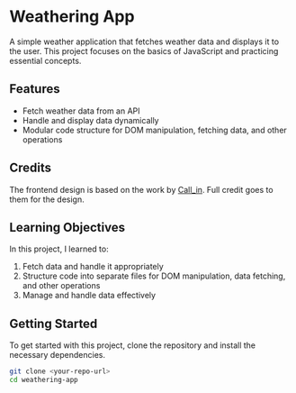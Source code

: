 # Weathering App

A simple weather application that fetches weather data and displays it to the user. This project focuses on the basics of JavaScript and practicing essential concepts.

## Features
- Fetch weather data from an API
- Handle and display data dynamically
- Modular code structure for DOM manipulation, fetching data, and other operations

## Credits
The frontend design is based on the work by [Call_in](https://codepen.io/Call_in/pen/pMYGbZ). Full credit goes to them for the design.

## Learning Objectives
In this project, I learned to:
1. Fetch data and handle it appropriately
2. Structure code into separate files for DOM manipulation, data fetching, and other operations
3. Manage and handle data effectively

## Getting Started
To get started with this project, clone the repository and install the necessary dependencies.

```bash
git clone <your-repo-url>
cd weathering-app
